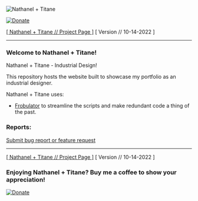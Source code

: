 ![Nathanel + Titane](https://raw.githubusercontent.com/nathaneltitane/nathaneltitane.github.io/main/nathaneltitane.svg)

[![Donate](https://img.shields.io/badge/Donate-PayPal-000000.svg?style=for-the-badge)](https://www.paypal.com/donate/?hosted_button_id=QG58TMRHNSZAU)

[[ Nathanel + Titane // Project Page ]](https://github.com/nathaneltitane/nathaneltitane.github.io) [ Version // 10-14-2022 ]

---

### Welcome to Nathanel + Titane!

Nathanel + Titane - Industrial Design!

This repository hosts the website built to showcase my portfolio as an industrial designer.

Nathanel + Titane uses:

- [Frobulator](https://github.com/nathaneltitane/frobulator) to streamline the scripts and make redundant code a thing of the past.

### Reports:

[Submit bug report or feature request](https://github.com/nathaneltitane/nathaneltitane.github.io/issues)

---

[[ Nathanel + Titane // Project Page ]](https://github.com/nathaneltitane/nathaneltitane.github.io) [ Version // 10-14-2022 ]

### Enjoying Nathanel + Titane? Buy me a coffee to show your appreciation!

[![Donate](https://img.shields.io/badge/Donate-PayPal-000000.svg?style=for-the-badge)](https://www.paypal.com/donate/?hosted_button_id=QG58TMRHNSZAU)
